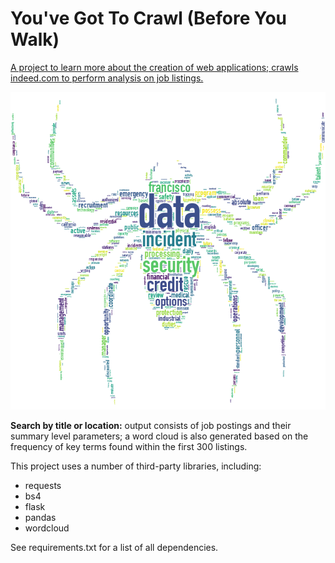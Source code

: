 # You've Got To Crawl (Before You Walk)
<a href="http://jobcrawl.net" target="_blank">A project to learn more about the creation of web applications&#59; crawls indeed.com to perform analysis on job listings.</a>

![](/static/images/readme.png?raw=true "Example output; create your own spider!")

<b>Search by title or location:</b> output consists of job postings and their summary level parameters;
a word cloud is also generated based on the frequency of key terms found within the first 300 listings.

This project uses a number of third-party libraries, including:
- requests
- bs4
- flask
- pandas
- wordcloud

See requirements.txt for a list of all dependencies.
